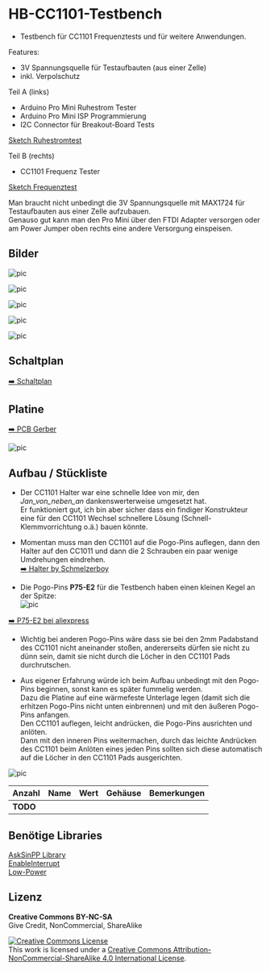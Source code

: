 
# HB-CC1101-Testbench

- Testbench für CC1101 Frequenztests und für weitere Anwendungen.

Features:<br>
- 3V Spannungsquelle für Testaufbauten (aus einer Zelle)
- inkl. Verpolschutz

Teil A (links)<br>
- Arduino Pro Mini Ruhestrom Tester
- Arduino Pro Mini ISP Programmierung
- I2C Connector für Breakout-Board Tests

[Sketch Ruhestromtest](https://github.com/TomMajor/SmartHome/tree/master/Info/Ruhestrom#%C3%BCberpr%C3%BCfung-des-avr-ruhestroms-power-down-mode)

Teil B (rechts)<br>
- CC1101 Frequenz Tester

[Sketch Frequenztest](https://github.com/pa-pa/AskSinPP/tree/master/examples/FreqTest)

Man braucht nicht unbedingt die 3V Spannungsquelle mit MAX1724 für Testaufbauten aus einer Zelle aufzubauen.<br>
Genauso gut kann man den Pro Mini über den FTDI Adapter versorgen oder am Power Jumper oben rechts eine andere Versorgung einspeisen.


## Bilder

![pic](Images/HB-CC1101-Testbench_1.jpg)

![pic](Images/HB-CC1101-Testbench_2.jpg)

![pic](Images/HB-CC1101-Testbench_3.jpg)

![pic](Images/HB-CC1101-Testbench_4.jpg)

![pic](Images/HB-CC1101-Testbench_5.png)


## Schaltplan

[:arrow_right: Schaltplan](PCB/Files/HB-CC1101-TestBench.pdf)


## Platine

[:arrow_right: PCB Gerber](PCB)

![pic](Images/HB-CC1101-Testbench_PCB.png)


## Aufbau / Stückliste

- Der CC1101 Halter war eine schnelle Idee von mir, den *Jan_von_neben_an* dankenswerterweise umgesetzt hat.<br>
Er funktioniert gut, ich bin aber sicher dass ein findiger Konstrukteur eine für den CC1101 Wechsel schnellere Lösung (Schnell-Klemmvorrichtung o.ä.) bauen könnte.<br>

- Momentan muss man den CC1101 auf die Pogo-Pins auflegen, dann den Halter auf den CC1011 und dann die 2 Schrauben ein paar wenige Umdrehungen eindrehen.<br>
[:arrow_right: Halter by Schmelzerboy](https://www.thingiverse.com/thing:4002846)

- Die Pogo-Pins **P75-E2** für die Testbench haben einen kleinen Kegel an der Spitze:<br>
![pic](Images/Pogo_pin_P75_E2.png)

[:arrow_right: P75-E2 bei aliexpress](https://de.aliexpress.com/item/32874022638.html?transAbTest=ae803_3)

- Wichtig bei anderen  Pogo-Pins wäre dass sie bei den 2mm Padabstand des CC1101 nicht aneinander stoßen, andererseits dürfen sie nicht zu dünn sein, damit sie nicht durch die Löcher in den CC1101 Pads durchrutschen.

- Aus eigener Erfahrung würde ich beim Aufbau unbedingt mit den Pogo-Pins beginnen, sonst kann es später fummelig werden.<br>
Dazu die Platine auf eine wärmefeste Unterlage legen (damit sich die erhitzen Pogo-Pins nicht unten einbrennen) und mit den äußeren Pogo-Pins anfangen.<br>
Den CC1101 auflegen, leicht andrücken, die Pogo-Pins ausrichten und anlöten.<br>
Dann mit den inneren Pins weitermachen, durch das leichte Andrücken des CC1101 beim Anlöten eines jeden Pins sollten sich diese automatisch auf die Löcher in den CC1101 Pads ausgerichten.

![pic](Images/Aufbau.jpg)


| Anzahl	| Name	    | Wert	            | Gehäuse       | Bemerkungen |
|---|---|---|---|---|
|**TODO**|||||


## Benötige Libraries

[AskSinPP Library](https://github.com/pa-pa/AskSinPP)</br>
[EnableInterrupt](https://github.com/GreyGnome/EnableInterrupt)</br>
[Low-Power](https://github.com/rocketscream/Low-Power)


## Lizenz

**Creative Commons BY-NC-SA**<br>
Give Credit, NonCommercial, ShareAlike

<a rel="license" href="http://creativecommons.org/licenses/by-nc-sa/4.0/"><img alt="Creative Commons License" style="border-width:0" src="https://i.creativecommons.org/l/by-nc-sa/4.0/88x31.png" /></a><br />This work is licensed under a <a rel="license" href="http://creativecommons.org/licenses/by-nc-sa/4.0/">Creative Commons Attribution-NonCommercial-ShareAlike 4.0 International License</a>.
